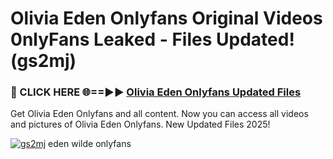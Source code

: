 # Olivia Eden Onlyfans Original Videos 0nlyFans Leaked - Files Updated! (gs2mj)

<h3>🔴 CLICK HERE 🌐==►► <a href="https://tinyurl.com/2jnfzry5" rel="nofollow">Olivia Eden Onlyfans Updated Files</a></h3>

Get Olivia Eden Onlyfans and all content. Now you can access all videos and pictures of Olivia Eden Onlyfans. New Updated Files 2025!

[![gs2mj](https://i.imgur.com/GyGTBgg.gif)](https://tinyurl.com/2jnfzry5)
eden wilde onlyfans